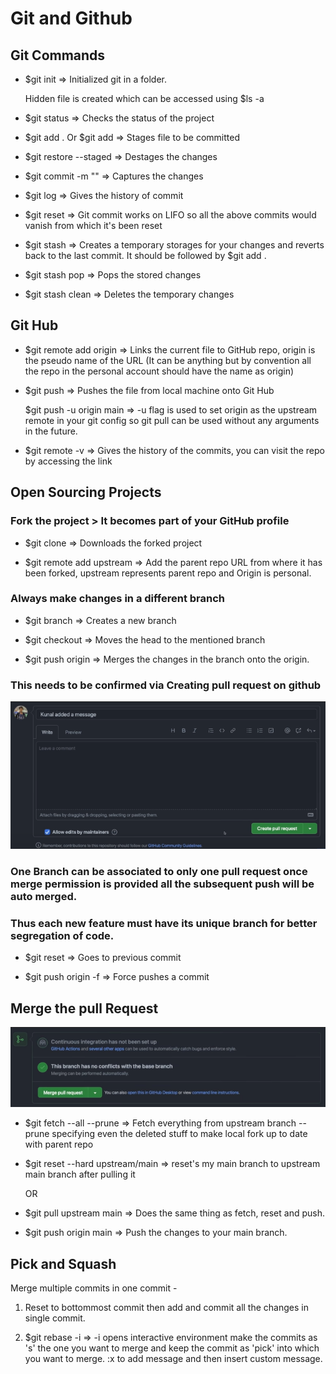 # Git and Github

## Git Commands
- $git init => Initialized git in a folder.
        
    Hidden file is created which can be accessed using $ls -a 
    
- $git status => Checks the status of the project

- $git add . Or $git add <file name>  => Stages file to be committed

- $git restore --staged <file name> => Destages the changes

- $git commit -m "<Message>" => Captures the changes

- $git log => Gives the history of commit

- $git reset <Hash id of previously logged commit> => Git commit works on LIFO so all the above commits would vanish from which it's been reset

- $git stash => Creates a temporary  storages for your changes and reverts back to the last commit. It should be followed by $git add .

- $git stash pop => Pops the stored changes 

- $git stash clean => Deletes the temporary changes

## Git Hub

- $git remote add origin <repo link> => Links the current file to GitHub repo, origin is the pseudo name of the URL (It can be anything but by convention all the repo in the personal account should have the name as origin)

- $git push <URL name> <branch name> => Pushes the file from local machine onto Git Hub

    $git push -u origin main => -u flag is used to set origin as the upstream remote in your git config so git pull can be used without any arguments in the future.

- $git remote -v => Gives the history of the commits, you can visit the repo by accessing the link

## Open Sourcing Projects

### Fork the project > It becomes part of your GitHub profile  

- $git clone <URL> => Downloads the forked project

- $git remote add upstream <URL> => Add the parent repo URL from where it has been forked, upstream represents parent repo and Origin is personal.

### Always make changes in a different branch

- $git branch <branch name> => Creates a new branch

- $git checkout <branch name> => Moves the head to the mentioned branch

- $git push origin <branch name> => Merges the changes in the branch onto the origin.

### This needs to be confirmed via Creating pull request on github

![Pull Request](image.png)

### One Branch can be associated to only one pull request once merge permission is provided all the subsequent push will be auto merged.

### Thus each new feature must have its unique branch for better segregation of code.

- $git reset <log id> => Goes to previous commit

- $git push origin -f => Force pushes a commit

## Merge the pull Request

![Merge Pull Request](image-1.png)

- $git fetch --all --prune => Fetch everything from upstream branch --prune specifying even the deleted stuff to make local fork up to date with parent repo

- $git reset --hard upstream/main => reset's my main branch to upstream main branch after pulling it 

    OR
    
- $git pull upstream main => Does the same thing as fetch, reset and push.

- $git push origin main => Push the changes to your main branch.

## Pick and Squash

Merge multiple commits in one commit -

1. Reset to bottommost commit then add and commit all the changes in single commit.

2. $git rebase -i <bottommost log id> => -i opens interactive environment make the commits as 's' the one you want to merge and keep the commit as 'pick' into which you want to merge. :x to add message and then insert custom message.